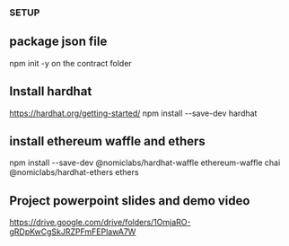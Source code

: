 
### SETUP 
## package json file
npm init -y on the contract folder

## Install hardhat
https://hardhat.org/getting-started/
npm install --save-dev hardhat

## install ethereum waffle and ethers
npm install --save-dev @nomiclabs/hardhat-waffle ethereum-waffle chai @nomiclabs/hardhat-ethers ethers

## Project powerpoint slides and demo video
https://drive.google.com/drive/folders/1OmjaRO-gRDpKwCgSkJRZPFmFEPlawA7W

